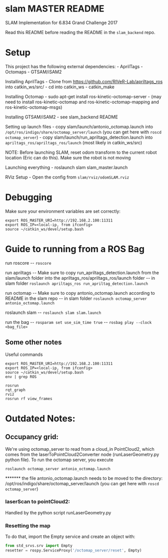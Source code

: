 # slam MASTER README
SLAM Implementation for 6.834 Grand Challenge 2017

Read this README before reading the README in the `slam_backend` repo. 

# Setup

This project has the following external dependencies:
	- AprilTags
	- Octomaps
	- GTSAM/iSAM2

Installing AprilTags
	- Clone from https://github.com/RIVeR-Lab/apriltags_ros into catkin_ws/src/
	- cd into catkin_ws
	- catkin_make

Installing Octomap
	- sudo apt-get install ros-kinetic-octomap-server
	- (may need to install ros-kinetic-octomap and ros-kinetic-octomap-mapping and ros-kinetic-octomap-msgs)

Installing GTSAM/iSAM2
	- see slam_backend README

Setting up launch files
	- copy slam/launch/antonio_octomap.launch into `/opt/ros/indigo/share/octomap_server/launch` (you can get here with `roscd octomap_server`)
	- copy slam/launch/run_apriltags_detection.launch into `apriltags_ros/apriltags_ros/launch` (most likely in catkin_ws/src)

NOTE: Before launching SLAM, reset odom transform to the current robot location (Eric can do this). Make sure the robot is not moving

Launching everything
	- roslaunch slam slam_master.launch

RViz Setup
	- Open the config from `slam/rviz/odomSLAM.rviz`

# Debugging
Make sure your environment variables are set correctly:

```shell
export ROS_MASTER_URI=http://192.168.2.100:11311
export ROS_IP=<local-ip, from ifconfig>
source ~/catkin_ws/devel/setup.bash
```

# Guide to running from a ROS Bag
run roscore
	-- ```roscore```

run apriltags
	-- Make sure to copy run_apriltags_detection.launch from the slam/launch folder into the apriltags_ros/apriltags_ros/launch folder
	-- in slam folder ```roslaunch apriltags_ros run_apriltag_detection.launch```

run octomap
	-- Make sure to copy antonio_octomap.launch according to README in the slam repo
	-- in slam folder ```roslaunch octomap_server antonio_octomap.launch```

roslaunch slam
	-- ```roslaunch slam slam.launch```

run the bag
	-- ```rosparam set use_sim_time true```
	-- ```rosbag play --clock <bag_file>```


## Some other notes

Useful commands
```
export ROS_MASTER_URI=http://192.168.2.100:11311
export ROS_IP=<local-ip, from ifconfig>
source ~/catkin_ws/devel/setup.bash
env | grep ROS

rosrun 
rqt_graph
rviz
rosrun rf view_frames
```

# Outdated Notes:
## Occupancy grid:

We're using octomap_server to read from a cloud_in PointCloud2, which comes from the laserToPointCloud2Converter node (runLaserGeometry.py python file). To run the octomap server, you execute

```shell
roslaunch octomap_server antonio_octomap.launch
```

******* the file antonio_octomap.launch needs to be moved to the directory:
/opt/ros/indigo/share/octomap_server/launch (you can get here with `roscd octomap_server`)

### laserScan to pointCloud2:

Handled by the python script runLaserGeometry.py

### Resetting the map

To do that, import the Empty service and create an object with:
```python
from std_srvs.srv import Empty
resetter = rospy.ServiceProxy('/octomap_server/reset', Empty)
```
